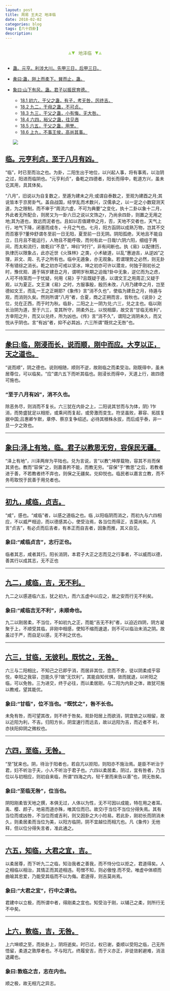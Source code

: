 ```yaml
---
layout: post
title: 周易 王夫之 地泽临
date: 2018-02-02
categories: blog
tags: [六十四卦]
description: 
---
```


<span id = "jump"></span>


<section style="margin: 0px auto; text-align: center;">
    <section class="xhr" style="width: 0px; height: 0px; border-left: 5px solid transparent; border-right: 5px solid transparent; border-bottom: 10px solid rgb(135, 201, 67); display: inline-block; opacity: 0.5; border-top-color: rgb(135, 201, 67);"></section>
    <section class="xhr" style="width: 0px; height: 0px; border-left: 5px solid transparent; border-right: 5px solid transparent; border-top: 10px solid rgb(135, 201, 67); display: inline-block; margin-left: -3px; border-bottom-color: rgb(135, 201, 67);"></section>
    <section style="
margin-left: 0.5em;
display: inline-block;">
        <p>
            <span style="color: rgb(118, 146, 60);">地泽临</span>
        </p>
    </section>
    <section class="xhr" style="margin-left: 0.5em; width: 0px; height: 0px; border-left: 5px solid transparent; border-right: 5px solid transparent; border-top: 10px solid rgb(135, 201, 67); display: inline-block; border-bottom-color: rgb(135, 201, 67);"></section>
    <section class="xhr" style="width: 0px; height: 0px; border-left: 5px solid transparent; border-right: 5px solid transparent; border-bottom: 10px solid rgb(135, 201, 67); display: inline-block; opacity: 0.5; margin-left: -3px; border-top-color: rgb(135, 201, 67);"></section>
</section>

- [蛊。元亨。利涉大川。先甲三日，后甲三日。](#jump先甲三日)
- [彖曰:蛊，刚上而柔下。巽而止，蛊。](#jump刚上而柔下)
- [象曰:山下有风，蛊。君子以振民育德。](#jump山下有风)
  - [18.1 初六，干父之蛊，有子，考无咎，厉终吉。](#jump干父之蛊有子)
  - [18.2 九二，干母之蛊，不可贞。](#jump干母之蛊)
  - [18.3 九三，干父之蛊，小有悔，无大咎。](#jump干父之蛊)
  - [18.4 六四，裕父之蛊，往见吝](#jump裕父之蛊)
  - [18.5 六五，干父之蛊，用誉。](#jump用誉)
  - [18.6 上九，不事王侯，高尚其事。](#jump不事王侯)
  
  ![](http://www.guoyi360.com/uploads/allimg/130425/1-1304250U645548.jpg)


<span id = "jump至于八月有凶"></span>
## [临。元亨利贞，至于八月有凶。](#jump)
“临”，时已至而治之也。为卦，二阳生出于地位，以兴起人事，将有事焉，以治阴之过，阳进而临阴也。“元亨利贞”，备乾之四德者，阳长而得中，乾道方兴，虽未讫其用，具其体矣。


“八月”，旧说以为自复数之，至遁为建未之月;或谓自泰数之，至观为建酉之月;其说皆本于京房卦气。盖自战国，经学乱而术数兴，汉儒承之，以一定之小数窥测天道，为之限制，而不审于“周流六虚，不可为典要”之变化，执十二卦以象十二月，外此者无所配合，则房又为一卦六日之说以文饰之r，乃尚余四卦，则置之无用之地;其为道也，致远而泥者也。且如以否值建申之月，否，天地不交者也，天气上行，地气下降，闭塞而成冬，十月之气也。七月，阳方函阴以成熟万物，岂其不交而否塞乎?董仲舒谓冬至前一日无阳，夏至前一日无阴。阴阳孤绝，天地且不能自立，日月且不能运行，人物且不能呼吸，而何有此一日哉!六阴六阳，细组于两间，而太和流行，故乾曰“不息”，坤曰“时行”，非有间断也。执《易》以配律历，执律历以限象占，此亦近世《火珠林》之类，小术破道，以乱“惠迪吉，从逆凶”之理，非文、周、孔子之所有也。临中无遁象，亦无观象。若谓理势之必然，则无卦不有错综之消长。乾之初亦可戒以坚冰，坤之初亦可许以潜龙，何独于刚初长之时，豫优观、遁于隔岁建丑之月，谓明岁秋期之迫哉?卦中无象，逆亿而为之虑，人可不待笼而一于忧疑，何用《易》乎?且既疑于遁，以谓文王之用周正;又疑于观，以为夏正。文王演《易》之时，方服事殷，殷历未改，八月乃建申之月，岂至德如文王，而乱一王之正朔耶?《象传》言“消不久也”，使临为建丑之月，待遁与观，而消则久矣。然则所谓“八月”者，合夏，商之正朔而言，皆秋也。《说卦》之位，兑在正西，而于时为秋。临卦，二阳之上一阴为兑;六三，兑之主也。临以刚长治阴为道，至于六三，变其所守，阴柔外比，以悦相靡，故交言“甘临无枚利”，方幸阳之升，而又以兑终，所为凶也。《传》言“消不久”，谓阳之消阴未久，而又悦从乎阴也。言“有凶”者，抑不必其凶，六三所谓“既优之无咎”也。

----

<span id = "jump刚浸而长"></span>
## [彖曰:临，刚浸而长，说而顺，刚中而应。大亨以正，天之道也。](#jump)
“说而顺”，阴之德也。说则相随，顺则不逆，故刚临之而柔受治。刚既得中，虽未居尊位，可以临矣。“应”谓六五下而听其临也。刚浸长而得中，天道上行，故四德可施也。

### “至于八月有凶”，消不久也。
除恶务尽，则消而不复长。六三犹在内卦之上，二阳说其甘而与为体，阴} 1乍消，而势盛犹足以相拒，或乘间而复起，或旁激而变生。符坚虽败，慕容、拓拔复据中国;吕惠卿乍默，章停、蔡京复争绍述。必待其根株永拔，而后成乎泰，非一旦一夕之效也。

----

<span id = "jump泽上有地"></span>
## [象曰:泽上有地，临。君子以教思无穷，容保民无疆。](#jump)
“泽上有地”，川泽两岸为平陆也。兑为言说，言“以教”;坤厚载物，容其不肖而保其贤也。教而“容保”之，则嘉善矜不能，而教无穷。“容保”于“教思”之后，若教者进于善，不若教者终不弃也，则保之无疆矣。兑抑悦也。临民者以嘉言立教，而不务苟取悦于民善于用兑者也。

----

<span id = "jump咸临，贞吉"></span>
## [初九，咸临，贞吉。](#jump)
“咸”，感也。“咸临”者，以感之道临之也。临 ,以阳临阴而消之，而初九与六四相应，不以威严相迫，而以德感其心，使受治焉，各当位而得正，吉莫尚矣。凡言“贞吉”，有必贞而后吉者，有本正而自吉者，因象而推，其义自见。

### 象曰:“咸临贞吉”，志行正也。
临者其志，咸者其行。阳长消阴，本君子大正之志而见之行事者，不以威而以德，善其行以成其志，无不正也

----

<span id = "jump咸临"></span>
## [九二，咸临，吉，无不利。](#jump)
九二之以感道临六五，犹之初九，而六五虚中以应之，居之安而行无不利矣。

### 象曰:“咸临吉无不利”，未顺命也。
九二以刚居柔，不当位，不如初九之正，而能“吉无不利”者，以迫近四阴，阴方凝聚于上，不顺受其临，非刚中相感，使知不缩而速退，则不可以临治未消之阴。故虽过于严，而自足以感，无不利之优也。

----

<span id = "jump甘临"></span>
## [六三，甘临，无彼利。既忧之，无咎。](#jump)
六三与二阳相比，不知己之已即乎消，而居非其位，恋而不舍，徒以阴柔成乎容悦，幸阳之我容，岂能久乎?故“无饮利”。其能自知优惧，敛而就退，以听阳之临，可以免咎。三为进交，终于必往，而以柔居刚，与二阳为内卦之体，故犹可施以教戒，望其能优。

### 象曰:“甘临”，位不当也。“既忧之”，咎不长也。
未免有咎，而可望其改，则不终于咎矣。观卦阳居上而欲消，阴宜依之以相留，故以近阳为利，不吉。归阳方长，阴宜速行而远去，故以远阳为吉，而近者不
利，亦扶阳抑阴之微权也。

----

<span id = "jump至临"></span>
## [六四，至临，无咎。](#jump)
“至”犹来也。阴，待治于阳者也，若自亢以拒阳，则阳亦不施治焉。是臣不听治于君，妇不听治于夫，小人不听治于君子也。六四以柔居柔，阴过，宜有咎者，乃当位以与初相应，则初自来临，所谓“四海之内，轻千里而来告以善”也，阴无咎矣。

### 象曰:“至临无咎”，位当也。
阴阳刚柔皆天地之撰，本俱无过，人体以为性，无不可因以成能，特在用之者耳。禹、樱、颜子，地易而道亦殊，唯其位而已。故交i于当位不当位分得失焉。其有当位而或凶咎，不当位而或吉利，则又因卦之大小险易。若此卦，刚初长而阴消未久，则柔居柔而当位为美，以阳方临阴，阴不宜越位而相亢也。凡《象传》无他释，但以位分得失言者，准此通之。

----

<span id = "jump知临"></span>
## [六五，知临，大君之宜，吉。](#jump)
以柔居尊，而下听九二之临，知治我者之善我，而不恃分位以拒之，君道得矣。人之相临以相治，其情正而其迹相违。苟憎不知，则必傲惶.而不受。唯虚中体顺而曲喻其忠爱，乃能受其临而不以为侮。君道得，则吉莫尚焉。

### 象曰:“大君之宜”，行中之谓也。
君建中以立极，而所谓中者，得刚柔之宜也。知受治于刚，以辅己之柔，则所行无不中矣。

----

<span id = "jump敦临"></span>
## [上六，敦临，吉，无咎。](#jump)
上六坤顺之至，而处卦上，阴将逝矣。时已过，权已谢，委顺以受阳之临，己无所悟留，柔道之敦厚者也。不与阳亢，终履安吉，而于义亦正，非徒敛躬避难，消沮退藏也。

### 象曰:敦临之吉，志在内也。
顺之极，故无相亢之异志。












